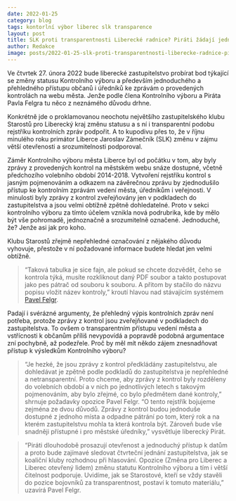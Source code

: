 ```yaml
---
date: 2022-01-25
category: blog
tags: kontorlní výbor liberec slk transparence
layout: post
title: SLK proti transparentnosti Liberecké radnice? Piráti žádají jednoduchý přístup k výsledkům kontrol
author: Redakce
image: posts/2022-01-25-slk-proti-transparentnosti-liberecke-radnice-pirati-zadaji-jednoduchy-pristup-k-vysledkum-kontrol.jpg
---
```

Ve čtvrtek 27. února 2022 bude liberecké zastupitelstvo probírat bod týkající se změny statusu Kontrolního výboru a především jednoduchého a přehledného přístupu občanů i úředníků ke zprávám o provedených kontrolách na webu města. Jenže podle člena Kontrolního výboru a Piráta Pavla Felgra tu něco z neznámého důvodu drhne. 

Konkrétně jde o proklamovanou neochotu největšího zastupitelského klubu Starostů pro Liberecký kraj změnu statusu a s ní i transparentní podobu rejstříku kontrolních zpráv podpořit. A to kupodivu přes to, že v říjnu minulého roku primátor Liberce Jaroslav Zámečník (SLK) změnu v zájmu větší otevřenosti a srozumitelnosti podporoval.  

Záměr Kontrolního výboru města Liberce byl od počátku v tom, aby byly zprávy z provedených kontrol na městském webu snáze dostupné, včetně předchozího volebního období 2014-2018. Vytvoření rejstříku kontrol s jasným pojmenováním a odkazem na závěrečnou zprávu by zjednodušilo přístup ke kontrolním zprávám vedení města, úředníkům i veřejnosti. V minulosti byly zprávy z kontrol zveřejňovány jen v podkladech do zastupitelstva a jsou velmi obtížně zpětně dohledatelné. Proto v sekci kontrolního výboru za tímto účelem vznikla nová podrubrika, kde by mělo být vše pohromadě, jednoznačně a srozumitelně označené. Jednoduché, že? Jenže asi jak pro koho.

Klubu Starostů zřejmě nepřehledné označování z nějakého důvodu vyhovuje, přestože v ní požadované informace budete hledat jen velmi obtížně.
 
> “Taková tabulka je sice fajn, ale pokud se chcete dozvědět, čeho se kontrola týká, musíte rozkliknout daný PDF soubor a takto postupovat jako pes pátrač od souboru k souboru. A přitom by stačilo do názvu popisu vložit název kontroly,” kroutí hlavou nad stávajícím systémem [Pavel Felgr](/lide/pavel-felgr/).

Padají i svérázné  argumenty, že přehledný výpis kontrolních zpráv není potřeba, protože zprávy z kontrol jsou zveřejňované v podkladech do zastupitelstva. To ovšem o transparentním přístupu vedení města a vstřícnosti k občanům příliš nevypovídá a popravdě podobná argumentace zní pochybně, až podezřele. Proč by měl mít někdo zájem znesnadňovat přístup k výsledkům Kontrolního výboru?

> “Je hezké, že jsou zprávy z kontrol předkládány zastupitelstvu, ale dohledávat je zpětně podle podkladů do zastupitelstva je nepřehledné a netransparentní. Proto chceme, aby zprávy z kontrol byly rozděleny do volebních období a v nich po jednotlivých letech s takovým pojmenováním, aby bylo zřejmé, co bylo předmětem dané kontroly,” shrnuje požadavky opozice Pavel Felgr. “O tento rejstřík bojujeme zejména ze dvou důvodů. Zprávy z kontrol budou jednoduše dostupné z jednoho místa a odpadne pátrání po tom, který rok a na kterém zastupitelstvu mohla ta která kontrola být. Zároveň bude vše snadněji přístupné i pro městské úředníky,” vysvětluje liberecký Pirát.

> “Piráti dlouhodobě prosazují otevřenost a jednoduchý přístup k datům a proto bude zajímavé sledovat čtvrteční jednání zastupitelstva, jak se koaliční kluby rozhodnou při hlasování. Opozice (Změna pro Liberec a Liberec otevřený lidem) změnu statutu Kontrolního výboru a tím i větší čitelnost podporuje. Uvidíme, jak se Starostové, kteří se vždy stavěli do pozice bojovníků za transparentnost, postaví k tomuto materiálu,” uzavírá Pavel Felgr.
